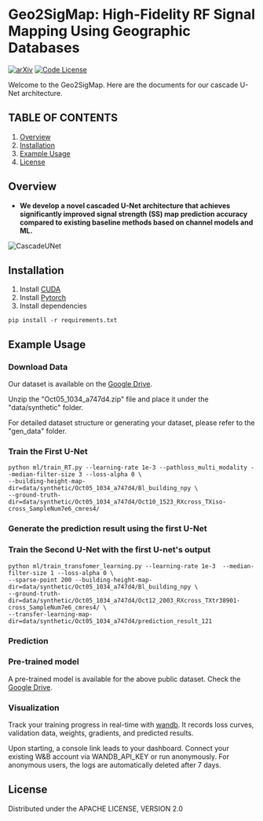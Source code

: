 # Geo2SigMap: High-Fidelity RF Signal Mapping Using Geographic Databases
[![arXiv](https://img.shields.io/badge/arXiv-2312.14303-green?color=FF8000?color=009922)](https://arxiv.org/abs/2312.14303)
[![Code License](https://img.shields.io/badge/Code%20License-Apache_2.0-yellow.svg)](https://github.com/dvlab-research/LongLoRA/blob/main/LICENSE)


Welcome to the Geo2SigMap. Here are the documents for our cascade U-Net architecture. 

## TABLE OF CONTENTS
1. [Overview](#overview)
2. [Installation](#installation)
3. [Example Usage](#example-usage)
4. [License](#license)

## Overview

* **We develop a novel cascaded U-Net architecture that achieves significantly improved signal strength (SS) map prediction accuracy compared to existing baseline methods based on channel models and ML.**

![CascadeUNet](https://github.com/functions-lab/geo2sigmap/assets/24806755/f7daa234-5f01-4bf5-895a-f5b10410a806)
   
## Installation

1. Install [CUDA](https://developer.nvidia.com/cuda-downloads)
2. Install [Pytorch](https://pytorch.org/get-started/locally/)
3. Install dependencies
```console
pip install -r requirements.txt
```



## Example Usage

### Download Data

Our dataset is available on the [Google Drive](https://drive.google.com/drive/folders/1x3lM8a2jTl197D0C10eFCBiUgEtFmZwq?usp=sharing).

Unzip the "Oct05_1034_a747d4.zip" file and place it under the "data/synthetic" folder.

For detailed dataset structure or generating your dataset, please refer to the "gen_data" folder.

### Train the First U-Net

```console
python ml/train_RT.py --learning-rate 1e-3 --pathloss_multi_modality --median-filter-size 3 --loss-alpha 0 \
--building-height-map-dir=data/synthetic/Oct05_1034_a747d4/Bl_building_npy \
--ground-truth-dir=data/synthetic/Oct05_1034_a747d4/Oct10_1523_RXcross_TXiso-cross_SampleNum7e6_cmres4/
```
### Generate the prediction result using the first U-Net

### Train the Second U-Net with the first U-net's output

```console
python ml/train_transfomer_learning.py --learning-rate 1e-3  --median-filter-size 1 --loss-alpha 0 \
--sparse-point 200 --building-height-map-dir=data/synthetic/Oct05_1034_a747d4/Bl_building_npy \
--ground-truth-dir=data/synthetic/Oct05_1034_a747d4/Oct12_2003_RXcross_TXtr38901-cross_SampleNum7e6_cmres4/ \
--transfer-learning-map-dir=data/synthetic/Oct05_1034_a747d4/prediction_result_121
```

### Prediction


### Pre-trained model

A pre-trained model is available for the above public dataset. Check the [Google Drive](https://drive.google.com/drive/folders/1x3lM8a2jTl197D0C10eFCBiUgEtFmZwq?usp=sharing).



### Visualization

Track your training progress in real-time with [wandb](https://wandb.ai/site). It records loss curves, validation data, weights, gradients, and predicted results. 

Upon starting, a console link leads to your dashboard. Connect your existing W&B account via WANDB_API_KEY or run anonymously. For anonymous users, the logs are automatically deleted after 7 days.



    




## License

Distributed under the APACHE LICENSE, VERSION 2.0
